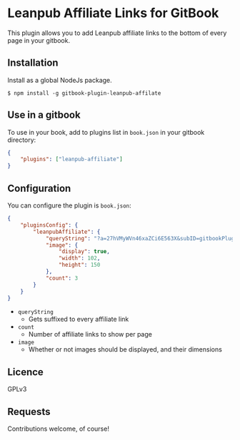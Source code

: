 # Leanpub Affiliate Links for GitBook

This plugin allows you to add Leanpub affiliate links
to the bottom of every page in your gitbook.

## Installation

Install as a global NodeJs package.

```
$ npm install -g gitbook-plugin-leanpub-affilate
```

## Use in a gitbook

To use in your book, add to plugins list in `book.json` in your gitbook directory:

```json
{
    "plugins": ["leanpub-affiliate"]
}
```

## Configuration

You can configure the plugin is `book.json`:

```json
{
    "pluginsConfig": {
        "leanpubAffiliate": {
            "queryString": "?a=27hVMyWVn46xaZCi6E563X&subID=gitbookPlugin",
            "image": {
                "display": true,
                "width": 102,
                "height": 150
            },
            "count": 3
        }
    }
}
```

* `queryString`
    * Gets suffixed to every affiliate link
* `count`
    * Number of affiliate links to show per page
* `image`
    * Whether or not images should be displayed, and their dimensions

## Licence

GPLv3

## Requests

Contributions welcome, of course!
